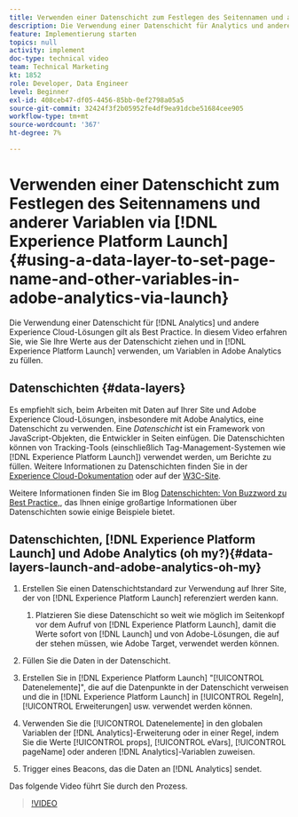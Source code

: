 ```yaml
---
title: Verwenden einer Datenschicht zum Festlegen des Seitennamen und anderer Variablen in Adobe Analytics über Launch
description: Die Verwendung einer Datenschicht für Analytics und andere Experience Cloud-Lösungen gilt als Best Practice. In diesem Video erfahren Sie, wie Sie Ihre Werte aus der Datenschicht ziehen und in Launch verwenden, um Variablen in Adobe Analytics zu füllen.
feature: Implementierung starten
topics: null
activity: implement
doc-type: technical video
team: Technical Marketing
kt: 1852
role: Developer, Data Engineer
level: Beginner
exl-id: 408ceb47-df05-4456-85bb-0ef2798a05a5
source-git-commit: 32424f3f2b05952fe4df9ea91dcbe51684cee905
workflow-type: tm+mt
source-wordcount: '367'
ht-degree: 7%

---
```


# Verwenden einer Datenschicht zum Festlegen des Seitennamens und anderer Variablen via [!DNL Experience Platform Launch] {#using-a-data-layer-to-set-page-name-and-other-variables-in-adobe-analytics-via-launch}

Die Verwendung einer Datenschicht für [!DNL Analytics] und andere Experience Cloud-Lösungen gilt als Best Practice. In diesem Video erfahren Sie, wie Sie Ihre Werte aus der Datenschicht ziehen und in [!DNL Experience Platform Launch] verwenden, um Variablen in Adobe Analytics zu füllen.

## Datenschichten {#data-layers}

Es empfiehlt sich, beim Arbeiten mit Daten auf Ihrer Site und Adobe Experience Cloud-Lösungen, insbesondere mit Adobe Analytics, eine Datenschicht zu verwenden. Eine _Datenschicht_ ist ein Framework von JavaScript-Objekten, die Entwickler in Seiten einfügen. Die Datenschichten können von Tracking-Tools (einschließlich Tag-Management-Systemen wie [!DNL Experience Platform Launch]) verwendet werden, um Berichte zu füllen. Weitere Informationen zu Datenschichten finden Sie in der [Experience Cloud-Dokumentation](https://marketing.adobe.com/resources/help/en_US/sc/implement/ref-data-layer.html) oder auf der [W3C-Site](https://www.w3.org/).

Weitere Informationen finden Sie im Blog [Datenschichten: Von Buzzword zu Best Practice,](https://theblog.adobe.com/data-layers-buzzword-best-practice/), das Ihnen einige großartige Informationen über Datenschichten sowie einige Beispiele bietet.

## Datenschichten, [!DNL Experience Platform Launch] und Adobe Analytics (oh my?){#data-layers-launch-and-adobe-analytics-oh-my}

1. Erstellen Sie einen Datenschichtstandard zur Verwendung auf Ihrer Site, der von [!DNL Experience Platform Launch] referenziert werden kann.

   1. Platzieren Sie diese Datenschicht so weit wie möglich im Seitenkopf vor dem Aufruf von [!DNL Experience Platform Launch], damit die Werte sofort von [!DNL Launch] und von Adobe-Lösungen, die auf der  stehen müssen, wie Adobe Target, verwendet werden können.

1. Füllen Sie die Daten in der Datenschicht.
1. Erstellen Sie in [!DNL Experience Platform Launch] &quot;[!UICONTROL Datenelemente]&quot;, die auf die Datenpunkte in der Datenschicht verweisen und die in [!DNL Experience Platform Launch] in [!UICONTROL Regeln], [!UICONTROL Erweiterungen] usw. verwendet werden können.
1. Verwenden Sie die [!UICONTROL Datenelemente] in den globalen Variablen der [!DNL Analytics]-Erweiterung oder in einer Regel, indem Sie die Werte [!UICONTROL props], [!UICONTROL eVars], [!UICONTROL pageName] oder anderen [!DNL Analytics]-Variablen zuweisen.
1. Trigger eines Beacons, das die Daten an [!DNL Analytics] sendet.

Das folgende Video führt Sie durch den Prozess.

>[!VIDEO](https://video.tv.adobe.com/v/25899/?quality=12)
